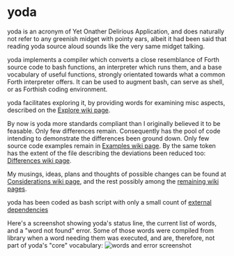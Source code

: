 # yoda

yoda is an acronym of Yet Onather Delirious Application, and does
naturally not refer to any greenish midget with pointy ears, albeit it had
been said that reading yoda source aloud sounds like the very same midget
talking.

yoda implements a compiler which converts a close resemblance of Forth
source code to bash functions, an interpreter which runs them, and a base
vocabulary of useful functions, strongly orientated towards what a common
Forth interpreter offers.  It can be used to augment bash, can serve as
shell, or as Forthish coding environment.

yoda facilitates exploring it, by providing words for examining misc
aspects, described on the [Explore wiki page](https://github.com/Bushmills/yoda/wiki/Explore).

By now is yoda more standards compliant than I originally believed it to be feasable. Only
few differences remain. Consequently has the pool of code intending to demonstrate the
differences been ground down. Only few source code examples remain in
[Examples wiki page](https://github.com/Bushmills/yoda/wiki/Examples). By the same token
has the extent of the file describing the deviations been reduced too:
[Differences wiki page](https://github.com/Bushmills/yoda/wiki/Differences).

My musings, ideas, plans and thoughts of possible changes can be found at
[Considerations wiki
page](https://github.com/Bushmills/yoda/wiki/Considerations), and the rest possibly
among the [remaining wiki pages](https://github.com/Bushmills/yoda/wiki/Home).

yoda has been coded as bash script with only a small count of [external dependencies](https://github.com/Bushmills/yoda/wiki/Dependencies)

Here's a screenshot showing yoda's status line, the current list of words, and a "word not found" error.
Some of those words were compiled from library when a word needing them was executed, and are, therefore, not part
of yoda's "core" vocabulary:
![words and error screenshot](http://snap.scarydevilmonastery.net/github/1643883173174493618d.png)
